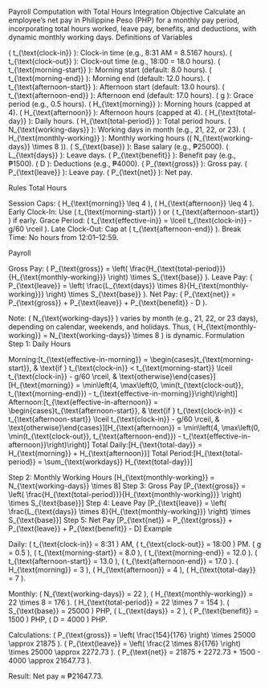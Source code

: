 Payroll Computation with Total Hours Integration
Objective
Calculate an employee’s net pay in Philippine Peso (PHP) for a monthly pay period, incorporating total hours worked, leave pay, benefits, and deductions, with dynamic monthly working days.
Definitions of Variables

( t_{\text{clock-in}} ): Clock-in time (e.g., 8:31 AM = 8.5167 hours).
( t_{\text{clock-out}} ): Clock-out time (e.g., 18:00 = 18.0 hours).
( t_{\text{morning-start}} ): Morning start (default: 8.0 hours).
( t_{\text{morning-end}} ): Morning end (default: 12.0 hours).
( t_{\text{afternoon-start}} ): Afternoon start (default: 13.0 hours).
( t_{\text{afternoon-end}} ): Afternoon end (default: 17.0 hours).
( g ): Grace period (e.g., 0.5 hours).
( H_{\text{morning}} ): Morning hours (capped at 4).
( H_{\text{afternoon}} ): Afternoon hours (capped at 4).
( H_{\text{total-day}} ): Daily hours.
( H_{\text{total-period}} ): Total period hours.
( N_{\text{working-days}} ): Working days in month (e.g., 21, 22, or 23).
( H_{\text{monthly-working}} ): Monthly working hours (( N_{\text{working-days}} \times 8 )).
( S_{\text{base}} ): Base salary (e.g., ₱25000).
( L_{\text{days}} ): Leave days.
( P_{\text{benefit}} ): Benefit pay (e.g., ₱1500).
( D ): Deductions (e.g., ₱4000).
( P_{\text{gross}} ): Gross pay.
( P_{\text{leave}} ): Leave pay.
( P_{\text{net}} ): Net pay.

Rules
Total Hours

Session Caps: ( H_{\text{morning}} \leq 4 ), ( H_{\text{afternoon}} \leq 4 ).
Early Clock-In: Use ( t_{\text{morning-start}} ) or ( t_{\text{afternoon-start}} ) if early.
Grace Period: ( t_{\text{effective-in}} = \lceil t_{\text{clock-in}} - g/60 \rceil ).
Late Clock-Out: Cap at ( t_{\text{afternoon-end}} ).
Break Time: No hours from 12:01–12:59.

Payroll

Gross Pay: ( P_{\text{gross}} = \left( \frac{H_{\text{total-period}}}{H_{\text{monthly-working}}} \right) \times S_{\text{base}} ).
Leave Pay: ( P_{\text{leave}} = \left( \frac{L_{\text{days}} \times 8}{H_{\text{monthly-working}}} \right) \times S_{\text{base}} ).
Net Pay: ( P_{\text{net}} = P_{\text{gross}} + P_{\text{leave}} + P_{\text{benefit}} - D ).

Note: ( N_{\text{working-days}} ) varies by month (e.g., 21, 22, or 23 days), depending on calendar, weekends, and holidays. Thus, ( H_{\text{monthly-working}} = N_{\text{working-days}} \times 8 ) is dynamic.
Formulation
Step 1: Daily Hours

Morning:[t_{\text{effective-in-morning}} = \begin{cases}t_{\text{morning-start}}, & \text{if } t_{\text{clock-in}} < t_{\text{morning-start}} \\lceil t_{\text{clock-in}} - g/60 \rceil, & \text{otherwise}\end{cases}][H_{\text{morning}} = \min\left(4, \max\left(0, \min(t_{\text{clock-out}}, t_{\text{morning-end}}) - t_{\text{effective-in-morning}}\right)\right)]
Afternoon:[t_{\text{effective-in-afternoon}} = \begin{cases}t_{\text{afternoon-start}}, & \text{if } t_{\text{clock-in}} < t_{\text{afternoon-start}} \\lceil t_{\text{clock-in}} - g/60 \rceil, & \text{otherwise}\end{cases}][H_{\text{afternoon}} = \min\left(4, \max\left(0, \min(t_{\text{clock-out}}, t_{\text{afternoon-end}}) - t_{\text{effective-in-afternoon}}\right)\right)]
Total Daily:[H_{\text{total-day}} = H_{\text{morning}} + H_{\text{afternoon}}]
Total Period:[H_{\text{total-period}} = \sum_{\text{workdays}} H_{\text{total-day}}]

Step 2: Monthly Working Hours
[H_{\text{monthly-working}} = N_{\text{working-days}} \times 8]
Step 3: Gross Pay
[P_{\text{gross}} = \left( \frac{H_{\text{total-period}}}{H_{\text{monthly-working}}} \right) \times S_{\text{base}}]
Step 4: Leave Pay
[P_{\text{leave}} = \left( \frac{L_{\text{days}} \times 8}{H_{\text{monthly-working}}} \right) \times S_{\text{base}}]
Step 5: Net Pay
[P_{\text{net}} = P_{\text{gross}} + P_{\text{leave}} + P_{\text{benefit}} - D]
Example

Daily:
( t_{\text{clock-in}} = 8:31 ) AM, ( t_{\text{clock-out}} = 18:00 ) PM.
( g = 0.5 ), ( t_{\text{morning-start}} = 8.0 ), ( t_{\text{morning-end}} = 12.0 ).
( t_{\text{afternoon-start}} = 13.0 ), ( t_{\text{afternoon-end}} = 17.0 ).
( H_{\text{morning}} = 3 ), ( H_{\text{afternoon}} = 4 ), ( H_{\text{total-day}} = 7 ).


Monthly:
( N_{\text{working-days}} = 22 ), ( H_{\text{monthly-working}} = 22 \times 8 = 176 ).
( H_{\text{total-period}} = 22 \times 7 = 154 ).
( S_{\text{base}} = 25000 ) PHP, ( L_{\text{days}} = 2 ), ( P_{\text{benefit}} = 1500 ) PHP, ( D = 4000 ) PHP.


Calculations:
( P_{\text{gross}} = \left( \frac{154}{176} \right) \times 25000 \approx 21875 ).
( P_{\text{leave}} = \left( \frac{2 \times 8}{176} \right) \times 25000 \approx 2272.73 ).
( P_{\text{net}} = 21875 + 2272.73 + 1500 - 4000 \approx 21647.73 ).



Result: Net pay ≈ ₱21647.73.